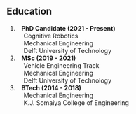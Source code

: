 ## Education

<ol>

<li>
<div><strong style="margin:0 10px 0;">PhD Candidate (2021 - Present)</strong></div>
<p style="margin:0 15px 0;">
<autocolor>Cognitive Robotics</autocolor><br> 
<autocolor>Mechanical Engineering</autocolor><br>
<autocolor>Delft University of Technology</autocolor><br>
</p>
</li>

<li>
<div><strong style="margin:0 10px 0;">MSc (2019 - 2021)</strong></div>
<p style="margin:0 15px 0;">
<autocolor>Vehicle Engineering Track</autocolor><br> 
<autocolor>Mechanical Engineering</autocolor><br>
<autocolor>Delft University of Technology</autocolor><br>
</p>
</li>

<li>
<div><strong style="margin:0 10px 0;">BTech (2014 - 2018)</strong></div>
<p style="margin:0 15px 0;">
<autocolor>Mechanical Engineering</autocolor><br>
<autocolor>K.J. Somaiya College of Engineering</autocolor><br>
</p>
</li>

</ol>

